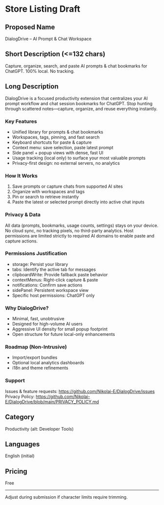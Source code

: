 # Store Listing Draft

## Proposed Name
DialogDrive – AI Prompt & Chat Workspace

## Short Description (<=132 chars)
Capture, organize, search, and paste AI prompts & chat bookmarks for ChatGPT. 100% local. No tracking.

## Long Description
DialogDrive is a focused productivity extension that centralizes your AI prompt workflow and chat session bookmarks for ChatGPT. Stop hunting through scattered notes—capture, organize, and reuse everything instantly.

### Key Features
- Unified library for prompts & chat bookmarks
- Workspaces, tags, pinning, and fast search
- Keyboard shortcuts for paste & capture
- Context menu: save selection, paste latest prompt
- Side panel + popup views with dense, fast UI
- Usage tracking (local only) to surface your most valuable prompts
- Privacy-first design: no external servers, no analytics

### How It Works
1. Save prompts or capture chats from supported AI sites
2. Organize with workspaces and tags
3. Pin or search to retrieve instantly
4. Paste the latest or selected prompt directly into active chat inputs

### Privacy & Data
All data (prompts, bookmarks, usage counts, settings) stays on your device. No cloud sync, no tracking pixels, no third-party analytics. Host permissions are limited strictly to required AI domains to enable paste and capture actions.

### Permissions Justification
- storage: Persist your library
- tabs: Identify the active tab for messages
- clipboardWrite: Provide fallback paste behavior
- contextMenus: Right-click capture & paste
- notifications: Confirm save actions
- sidePanel: Persistent workspace view
- Specific host permissions: ChatGPT only

### Why DialogDrive?
- Minimal, fast, unobtrusive
- Designed for high-volume AI users
- Aggressive UI density for small popup footprint
- Open structure for future local-only enhancements

### Roadmap (Non-Intrusive)
- Import/export bundles
- Optional local analytics dashboards
- i18n and theme refinements

### Support
Issues & feature requests: https://github.com/Nikolai-E/DialogDrive/issues
Privacy Policy: https://github.com/Nikolai-E/DialogDrive/blob/main/PRIVACY_POLICY.md

## Category
Productivity (alt: Developer Tools)

## Languages
English (initial)

## Pricing
Free

---
Adjust during submission if character limits require trimming.
